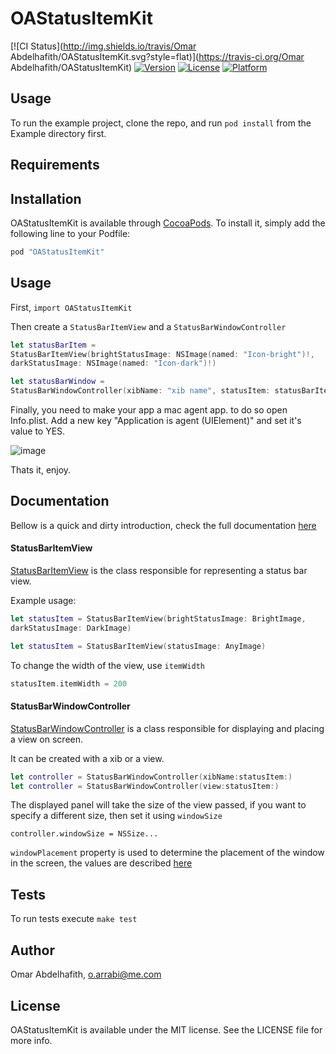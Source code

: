 # OAStatusItemKit

[![CI Status](http://img.shields.io/travis/Omar Abdelhafith/OAStatusItemKit.svg?style=flat)](https://travis-ci.org/Omar Abdelhafith/OAStatusItemKit)
[![Version](https://img.shields.io/cocoapods/v/OAStatusItemKit.svg?style=flat)](http://cocoapods.org/pods/OAStatusItemKit)
[![License](https://img.shields.io/cocoapods/l/OAStatusItemKit.svg?style=flat)](http://cocoapods.org/pods/OAStatusItemKit)
[![Platform](https://img.shields.io/cocoapods/p/OAStatusItemKit.svg?style=flat)](http://cocoapods.org/pods/OAStatusItemKit)

## Usage

To run the example project, clone the repo, and run `pod install` from the Example directory first.

## Requirements

## Installation

OAStatusItemKit is available through [CocoaPods](http://cocoapods.org). To install
it, simply add the following line to your Podfile:

```ruby
pod "OAStatusItemKit"
```

## Usage
First, `import OAStatusItemKit`

Then create a `StatusBarItemView` and a `StatusBarWindowController`

```swift
let statusBarItem =
StatusBarItemView(brightStatusImage: NSImage(named: "Icon-bright")!,
darkStatusImage: NSImage(named: "Icon-dark")!)

let statusBarWindow =
StatusBarWindowController(xibName: "xib name", statusItem: statusBarItem)
```

Finally, you need to make your app a mac agent app. to do so open Info.plist. Add a new key "Application is agent (UIElement)" and set it's value to YES.

![image](http://i.imgur.com/DwY0Ffj.png)

Thats it, enjoy.

## Documentation
Bellow is a quick and dirty introduction, check the full documentation [here](http://oarrabi.github.io/OAStatusItemKit/)

#### StatusBarItemView
[StatusBarItemView](http://oarrabi.github.io/OAStatusItemKit/Classes/StatusBarItemView.html) is the class responsible for representing a status bar view.

Example usage:

```swift
let statusItem = StatusBarItemView(brightStatusImage: BrightImage,
darkStatusImage: DarkImage)

let statusItem = StatusBarItemView(statusImage: AnyImage)
```

To change the width of the view, use `itemWidth`

```swift
statusItem.itemWidth = 200
```

#### StatusBarWindowController
[StatusBarWindowController](http://oarrabi.github.io/OAStatusItemKit/Classes/StatusBarWindowController.html) is a class responsible for displaying and placing a view on screen.

It can be created with a xib or a view.

```swift
let controller = StatusBarWindowController(xibName:statusItem:)
let controller = StatusBarWindowController(view:statusItem:)
```

The displayed panel will take the size of the view passed, if you want to specify a different size, then set it using `windowSize`

```
controller.windowSize = NSSize...
```

`windowPlacement` property is used to determine the placement of the window in the screen, the values are described [here](http://oarrabi.github.io/OAStatusItemKit/Enums/StatusWindowPlacement.html)

## Tests
To run tests execute `make test`

## Author

Omar Abdelhafith, o.arrabi@me.com

## License

OAStatusItemKit is available under the MIT license. See the LICENSE file for more info.
